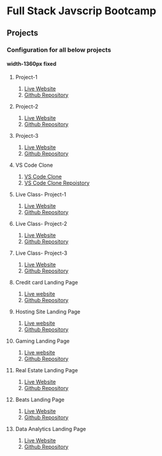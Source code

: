 # Full Stack Javscrip Bootcamp

## Projects

### Configuration for all below projects
#### width-1360px fixed
1. Project-1
    1. [Live Website](https://project-1-static.netlify.app/)
    2. [Github Repository](./FSJS%202.0%20Project%2001/)

2. Project-2 
    1. [Live Website](https://project-2-static.netlify.app/)
    2. [Github Repository](./FSJS%202.0%20Project%2002/)

3. Project-3
    1. [Live Website](https://project-3-static.netlify.app/)
    2. [Github Repository](./FSJS%202.0%20Project%2003/)

4. VS Code Clone
    1. [VS Code Clone](https://apjcr-vs-code-clone-eduction-purpose.netlify.app/)
    2. [VS Code Clone Repoistory](https://github.com/apj19/VS-Code-Clone.git)

5. Live Class- Project-1
    1. [Live Website](https://liveclass-p1-static.netlify.app/)
    2. [Github Repository](./Project-Live-class-1/)

6. Live Class- Project-2
    1. [Live Website](https://liveclass-p2-static.netlify.app/)
    2. [Github Repository](./Project-Live-Class-2/)

7. Live Class- Project-3
    1. [Live Website](https://liveclass-p3-static.netlify.app/)
    2. [Github Repository](./Project-Live-class-3/)

8. Credit card Landing Page
  
    1. [Live website](https://credi-card-ststic-p1-apjcr.netlify.app/)
    2. [Github Repository](./01_Project-%20Credit%20Card%20Landing%20Page/)
    
9. Hosting Site Landing Page
    1. [Live website](https://hosting-static-p2-apjcr.netlify.app/)
    2. [Github Repository](./02_Project-%20Hosting%20Site%20Landing%20Page/)

10. Gaming Landing Page
    1. [Live website](https://gaming-p3-static-apjcr.netlify.app/)
    2. [Github Repository](./03_Project-%20Gaming%20Landing%20Page/)

11. Real Estate Landing Page
    1. [Live Website](https://real-estate-static-p4-apjcr.netlify.app/)
    2. [Github Repository](./04_Project-%20Real%20Estate%20Landing%20Page/)

12. Beats Landing Page
    1. [Live Website](https://beats-landing-page-static-p5-apjcr.netlify.app/)
    2. [Github Repository](./05_Project-%20Beats%20Landing%20Page/)

13. Data Analytics Landing Page
    1. [Live Website](https://apjcr-static-p6-dataanalytics.netlify.app/) 
    2. [Github Repository](./06_Project-%20Data%20Analytics%20Landing%20Page/)

